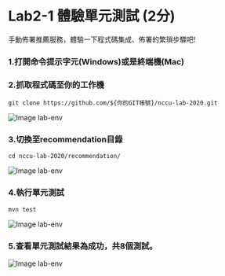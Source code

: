 
# Lab2-1 體驗單元測試 (2分)
手動佈署推薦服務，體驗一下程式碼集成、佈署的繁瑣步驟吧!  
### 1.打開命令提示字元(Windows)或是終端機(Mac)

### 2.抓取程式碼至你的工作機 
```
git clone https://github.com/${你的GIT帳號}/nccu-lab-2020.git
```
![Image lab-env](https://raw.githubusercontent.com/j3ffk3/nccu-lab-2020/main/imgs/lab2-1-1.PNG)

### 3.切換至recommendation目錄  
```
cd nccu-lab-2020/recommendation/
```
![Image lab-env](https://raw.githubusercontent.com/j3ffk3/nccu-lab-2020/main/imgs/lab2-1-2.PNG)

### 4.執行單元測試
```
mvn test
```
![Image lab-env](https://raw.githubusercontent.com/j3ffk3/nccu-lab-2020/main/imgs/lab2-1-3.PNG)

### 5.查看單元測試結果為成功，共8個測試。
![Image lab-env](https://raw.githubusercontent.com/j3ffk3/nccu-lab-2020/main/imgs/lab2-1-4.PNG)

